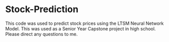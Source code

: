 # Stock-Prediction
This code was used to predict stock prices using the LTSM Neural Network Model. This was used as a Senior Year Capstone project in high school. Please direct any questions to me. 
